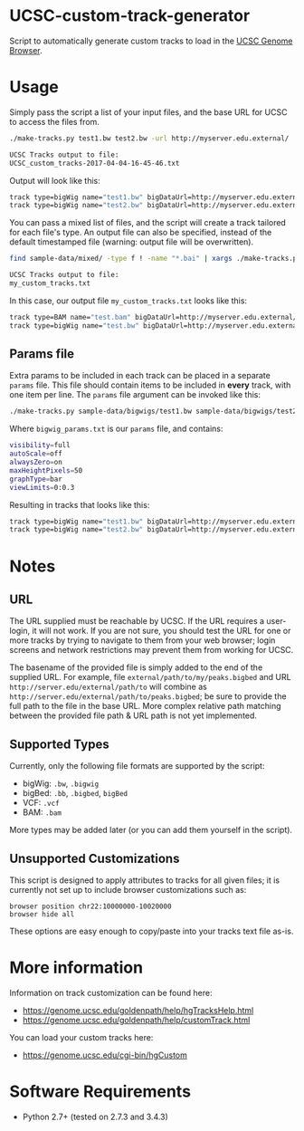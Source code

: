 # UCSC-custom-track-generator
Script to automatically generate custom tracks to load in the [UCSC Genome Browser](https://genome.ucsc.edu/). 

# Usage

Simply pass the script a list of your input files, and the base URL for UCSC to access the files from. 

```bash
./make-tracks.py test1.bw test2.bw -url http://myserver.edu.external/

UCSC Tracks output to file:
UCSC_custom_tracks-2017-04-04-16-45-46.txt
```

Output will look like this:

```bash
track type=bigWig name="test1.bw" bigDataUrl=http://myserver.edu.external/test1.bw
track type=bigWig name="test2.bw" bigDataUrl=http://myserver.edu.external/test2.bw
```

You can pass a mixed list of files, and the script will create a track tailored for each file's type. An output file can also be specified, instead of the default timestamped file (warning: output file will be overwritten).

```bash
find sample-data/mixed/ -type f ! -name "*.bai" | xargs ./make-tracks.py -url http://myserver.edu.external/ -o my_custom_tracks.txt

UCSC Tracks output to file:
my_custom_tracks.txt
```

In this case, our output file `my_custom_tracks.txt` looks like this:

```bash
track type=BAM name="test.bam" bigDataUrl=http://myserver.edu.external/test.bam
track type=bigWig name="test.bw" bigDataUrl=http://myserver.edu.external/test.bw
```

## Params file

Extra params to be included in each track can be placed in a separate `params` file. This file should contain items to be included in **every** track, with one item per line. The `params` file argument can be invoked like this:

```bash
./make-tracks.py sample-data/bigwigs/test1.bw sample-data/bigwigs/test2.bw -url http://myserver.edu.external/ -p bigwig_params.txt
```

Where `bigwig_params.txt` is our `params` file, and contains:

```bash
visibility=full
autoScale=off
alwaysZero=on
maxHeightPixels=50
graphType=bar
viewLimits=0:0.3
```
Resulting in tracks that looks like this:

```bash
track type=bigWig name="test1.bw" bigDataUrl=http://myserver.edu.external/test1.bw visibility=full autoScale=off alwaysZero=on maxHeightPixels=50 graphType=bar viewLimits=0:0.3
track type=bigWig name="test2.bw" bigDataUrl=http://myserver.edu.external/test2.bw visibility=full autoScale=off alwaysZero=on maxHeightPixels=50 graphType=bar viewLimits=0:0.3
```
# Notes

## URL

The URL supplied must be reachable by UCSC. If the URL requires a user-login, it will not work. If you are not sure, you should test the URL for one or more tracks by trying to navigate to them from your web browser; login screens and network restrictions may prevent them from working for UCSC. 

The basename of the provided file is simply added to the end of the supplied URL. For example, file `external/path/to/my/peaks.bigbed` and URL `http://server.edu/external/path/to` will combine as `http://server.edu/external/path/to/peaks.bigbed`; be sure to provide the full path to the file in the base URL. More complex relative path matching between the provided file path & URL path is not yet implemented. 

## Supported Types

Currently, only the following file formats are supported by the script:

- bigWig: `.bw`, `.bigwig`
- bigBed: `.bb`, `.bigbed`, `bigBed`
- VCF: `.vcf`
- BAM: `.bam`
    
More types may be added later (or you can add them yourself in the script).

## Unsupported Customizations

This script is designed to apply attributes to tracks for all given files; it is currently not set up to include browser customizations such as:

```
browser position chr22:10000000-10020000
browser hide all
```

These options are easy enough to copy/paste into your tracks text file as-is.

# More information

Information on track customization can be found here:

- https://genome.ucsc.edu/goldenpath/help/hgTracksHelp.html
- https://genome.ucsc.edu/goldenpath/help/customTrack.html


You can load your custom tracks here:
- https://genome.ucsc.edu/cgi-bin/hgCustom

# Software Requirements
- Python 2.7+ (tested on 2.7.3 and 3.4.3)
